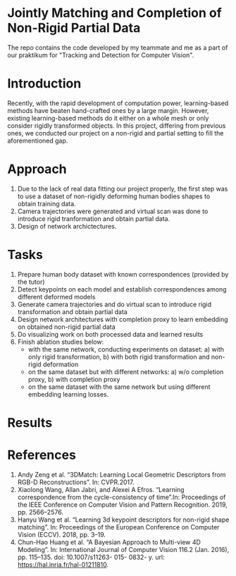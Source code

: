 # Jointly Matching and Completion of Non-Rigid Partial Data

The repo contains the code developed by my teammate and me as a part of our praktikum for "Tracking and Detection for Computer Vision".

# Introduction
Recently, with the rapid development of computation power, learning-based methods have beaten hand-crafted ones by a large margin. However, existing learning-based methods do it either on a whole mesh or only consider rigidly transformed objects. In this project, differing from previous ones, we conducted our project on a non-rigid and partial setting to fill the aforementioned gap. 

# Approach
1. Due to the lack of real data fitting our project properly, the first step was to use a dataset of non-rigidly deforming human bodies shapes to obtain training data.
2. Camera trajectories were generated and virtual scan was done to introduce rigid tranformation and obtain partial data.
3. Design of network archictectures.

# Tasks
1. Prepare human body dataset with known correspondences (provided by the tutor)
2. Detect keypoints on each model and establish correspondences among different deformed models
3. Generate camera trajectories and do virtual scan to introduce rigid transformation and obtain partial data
4. Design network architectures with completion proxy to learn embedding on obtained non-rigid partial data
5. Do visualizing work on both processed data and learned results
6. Finish ablation studies below:
    - with the same network, conducting experiments on dataset: a) with only rigid transformation, b) with
      both rigid transformation and non-rigid deformation
    - on the same dataset but with different networks: a) w/o completion proxy, b) with completion proxy
    - on the same dataset with the same network but using different embedding learning losses.
    
# Results

# References
1. Andy Zeng et al. “3DMatch: Learning Local Geometric Descriptors from RGB-D Reconstructions”. In: CVPR.2017.
2. Xiaolong Wang, Allan Jabri, and Alexei A Efros. “Learning correspondence from the cycle-consistency of time”.In: Proceedings of the IEEE Conference on Computer Vision and Pattern Recognition. 2019, pp. 2566–2576.
3. Hanyu Wang et al. “Learning 3d keypoint descriptors for non-rigid shape matching”. In: Proceedings of the European Conference on Computer Vision (ECCV). 2018, pp. 3–19.
4. Chun-Hao Huang et al. “A Bayesian Approach to Multi-view 4D Modeling”. In: International Journal of Computer Vision 116.2 (Jan. 2016), pp. 115–135. doi: 10.1007/s11263- 015- 0832- y. url: https://hal.inria.fr/hal-01211810.
